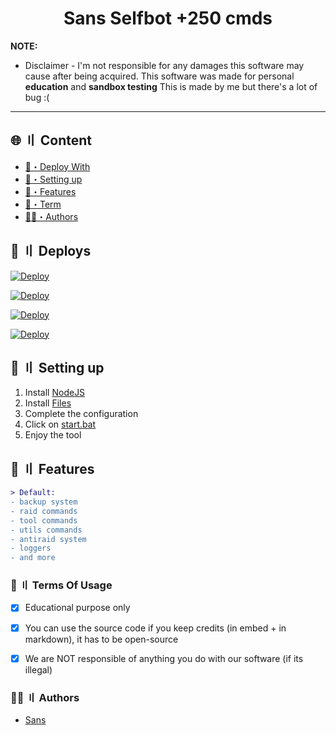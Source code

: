 
<h1 align="center">
  Sans Selfbot +250 cmds
</h1>




**NOTE:** 
- Disclaimer -
I'm not responsible for any damages this software may cause after being acquired. 
This software was made for personal **education** and **sandbox testing**
This is made by me but there's a lot of bug :(
---


## <a id="content"></a>🌐 〢 Content
- [📩・Deploy With](#deploys)
- [🎉・Setting up](#setup)
- [🔰・Features](#features)
- [💼・Term](#terms)
- [🕵️‍♂️・Authors](#authors)


## <a id="deploys"></a>📩 〢 Deploys
[![Deploy](https://raw.githubusercontent.com/002-sans/deploy-buttons/main/buttons/remade/replit.svg)](https://replit.com/github/002-sans/sans-selfbot)

[![Deploy](https://raw.githubusercontent.com/002-sans/deploy-buttons/main/buttons/remade/glitch.svg)](https://glitch.com/edit/#!/import/github/002-sans/sans-selfbot)

[![Deploy](https://raw.githubusercontent.com/002-sans/deploy-buttons/main/buttons/remade/heroku.svg)](https://heroku.com/deploy/?template=https://github.com/002-sans/sans-selfbot)

[![Deploy](https://raw.githubusercontent.com/002-sans/deploy-buttons/main/buttons/remade/railway.svg)](https://railway.app/new/template?template=https://github.com/002-sans/sans-selfbot)




## <a id="setup"></a> 📁 〢 Setting up
1. Install [NodeJS](https://nodejs.org/en)
2. Install [Files](https://github.com/002-sans/sans-selfbot/archive/refs/heads/main.zip)
3. Complete the configuration
4. Click on [start.bat](https://github.com/002-sans/sans-selfbot/blob/main/start.bat)
5. Enjoy the tool




## <a id="features"></a>🔰 〢 Features
```diff
> Default:
- backup system
- raid commands
- tool commands
- utils commands
- antiraid system
- loggers
- and more
```




### <a id="terms"></a>💼 〢 Terms Of Usage
- [x] Educational purpose only
- [x] You can use the source code if you keep credits (in embed + in markdown), it has to be open-source
- [x] We are NOT responsible of anything you do with our software (if its illegal)


### <a id="authors"></a>🕵️‍♂️ 〢 Authors
- [Sans](https://github.com/002-sans)
